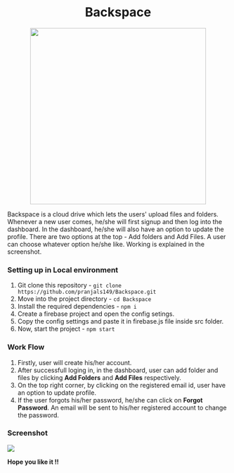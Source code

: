<h1 align='center'>Backspace</h1>

<p align='center'><img src='https://image.freepik.com/free-vector/video-upload-concept-illustration_114360-4702.jpg' height=400 /></p>

<p>Backspace is a cloud drive which lets the users' upload files and folders. Whenever a new user comes, he/she will first signup and then log into the dashboard. In the dashboard, he/she will also have an option to update the profile. There are two options at the top - Add folders and Add Files. A user can choose whatever option he/she like. Working is explained in the screenshot.</p>

### Setting up in Local environment
1. Git clone this repository - ```git clone https://github.com/pranjals149/Backspace.git```
2. Move into the project directory - ```cd Backspace```
3. Install the required dependencies - ```npm i```
4. Create a firebase project and open the config setings.
5. Copy the config settings and paste it in firebase.js file inside src folder.
6. Now, start the project - ```npm start```

### Work Flow
1. Firstly, user will create his/her account.
2. After successfull loging in, in the dashboard, user can add folder and files by clicking <strong>Add Folders</strong> and <strong>Add Files</strong> respectively.
3. On the top right corner, by clicking on the registered email id, user have an option to update profile.
4. If the user forgots his/her password, he/she can click on <strong>Forgot Password</strong>. An email will be sent to his/her registered account to change the password.

### Screenshot
<img src="backspace.gif" />

**Hope you like it !!**